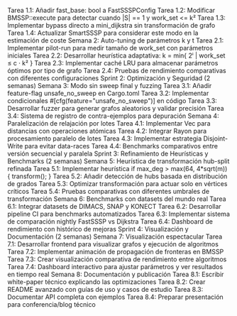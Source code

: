 Tarea 1.1: Añadir fast_base: bool a FastSSSPConfig
Tarea 1.2: Modificar BMSSP::execute para detectar cuando |S| == 1 y work_set <= k²
Tarea 1.3: Implementar bypass directo a 
mini_dijkstra
 sin transformación de grafo
Tarea 1.4: Actualizar SmartSSSP para considerar este modo en la estimación de coste
Semana 2: Auto-tuning de parámetros k y t
Tarea 2.1: Implementar pilot-run para medir tamaño de work_set con parámetros iniciales
Tarea 2.2: Desarrollar heurística adaptativa: k = min{ 2ⁱ | work_set ≤ c · k² }
Tarea 2.3: Implementar caché LRU para almacenar parámetros óptimos por tipo de grafo
Tarea 2.4: Pruebas de rendimiento comparativas con diferentes configuraciones
Sprint 2: Optimización y Seguridad (2 semanas)
Semana 3: Modo sin sweep final y fuzzing
Tarea 3.1: Añadir feature-flag unsafe_no_sweep en Cargo.toml
Tarea 3.2: Implementar condicionales #[cfg(feature="unsafe_no_sweep")] en código
Tarea 3.3: Desarrollar fuzzer para generar grafos aleatorios y validar precisión
Tarea 3.4: Sistema de registro de contra-ejemplos para depuración
Semana 4: Paralelización de relajación por lotes
Tarea 4.1: Implementar Vec<AtomicU64> para distancias con operaciones atómicas
Tarea 4.2: Integrar Rayon para procesamiento paralelo de lotes
Tarea 4.3: Implementar estrategia Disjoint-Write para evitar data-races
Tarea 4.4: Benchmarks comparativos entre versión secuencial y paralela
Sprint 3: Refinamiento de Heurísticas y Benchmarks (2 semanas)
Semana 5: Heurística de transformación hub-split refinada
Tarea 5.1: Implementar heurística if max_deg > max(64, 4*sqrt(m)) { transform(); }
Tarea 5.2: Añadir detección de hubs basada en distribución de grados
Tarea 5.3: Optimizar transformación para actuar solo en vértices críticos
Tarea 5.4: Pruebas comparativas con diferentes umbrales de transformación
Semana 6: Benchmarks con datasets del mundo real
Tarea 6.1: Integrar datasets de DIMACS, SNAP y KONECT
Tarea 6.2: Desarrollar pipeline CI para benchmarks automatizados
Tarea 6.3: Implementar sistema de comparación nightly FastSSSP vs Dijkstra
Tarea 6.4: Dashboard de rendimiento con histórico de mejoras
Sprint 4: Visualización y Documentación (2 semanas)
Semana 7: Visualización espectacular
Tarea 7.1: Desarrollar frontend para visualizar grafos y ejecución de algoritmos
Tarea 7.2: Implementar animación de propagación de fronteras en BMSSP
Tarea 7.3: Crear visualización comparativa de rendimiento entre algoritmos
Tarea 7.4: Dashboard interactivo para ajustar parámetros y ver resultados en tiempo real
Semana 8: Documentación y publicación
Tarea 8.1: Escribir white-paper técnico explicando las optimizaciones
Tarea 8.2: Crear README avanzado con guías de uso y casos de estudio
Tarea 8.3: Documentar API completa con ejemplos
Tarea 8.4: Preparar presentación para conferencia/blog técnico